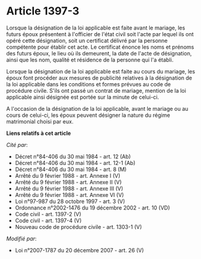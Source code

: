 # Article 1397-3

Lorsque la désignation de la loi applicable est faite avant le mariage, les futurs époux présentent à l'officier de l'état
civil soit l'acte par lequel ils ont opéré cette désignation, soit un certificat délivré par la personne compétente pour
établir cet acte. Le certificat énonce les noms et prénoms des futurs époux, le lieu où ils demeurent, la date de l'acte de
désignation, ainsi que les nom, qualité et résidence de la personne qui l'a établi. 

Lorsque la désignation de la loi applicable est faite au cours du mariage, les époux font procéder aux mesures de publicité
relatives à la désignation de la loi applicable dans les conditions et formes prévues au code de procédure civile. S'ils ont
passé un contrat de mariage, mention de la loi applicable ainsi désignée est portée sur la minute de celui-ci.

A l'occasion de la désignation de la loi applicable, avant le mariage ou au cours de celui-ci, les époux peuvent désigner la
nature du régime matrimonial choisi par eux.

**Liens relatifs à cet article**

_Cité par_:

  - Décret n°84-406 du 30 mai 1984 - art. 12 (Ab)
  - Décret n°84-406 du 30 mai 1984 - art. 12-1 (Ab)
  - Décret n°84-406 du 30 mai 1984 - art. 8 (M)
  - Arrêté du 9 février 1988 - art. Annexe I (V)
  - Arrêté du 9 février 1988 - art. Annexe II (V)
  - Arrêté du 9 février 1988 - art. Annexe III (V)
  - Arrêté du 9 février 1988 - art. Annexe VI (V)
  - Loi n°97-987 du 28 octobre 1997 - art. 3 (V)
  - Ordonnance n°2002-1476 du 19 décembre 2002 - art. 10 (VD)
  - Code civil - art. 1397-2 (V)
  - Code civil - art. 1397-4 (V)
  - Nouveau code de procédure civile - art. 1303-1 (V)

_Modifié par_:

  - Loi n°2007-1787 du 20 décembre 2007 - art. 26 (V)
